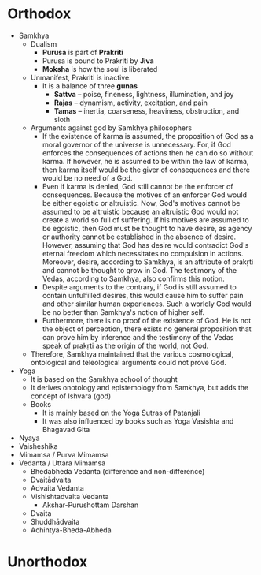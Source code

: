 # Orthodox
- Samkhya
	- Dualism
		- **Purusa** is part of **Prakriti**
		- Purusa is bound to Prakriti by **Jiva**
		- **Moksha** is how the soul is liberated
	- Unmanifest, Prakriti is inactive.
		- It is a balance of three **gunas**
			- **Sattva** – poise, fineness, lightness, illumination, and joy
			- **Rajas** – dynamism, activity, excitation, and pain
			- **Tamas** – inertia, coarseness, heaviness, obstruction, and sloth
	- Arguments against god by Samkhya philosophers
		- If the existence of karma is assumed, the proposition of God as a moral governor of the universe is unnecessary. For, if God enforces the consequences of actions then he can do so without karma. If however, he is assumed to be within the law of karma, then karma itself would be the giver of consequences and there would be no need of a God.
		- Even if karma is denied, God still cannot be the enforcer of consequences. Because the motives of an enforcer God would be either egoistic or altruistic. Now, God's motives cannot be assumed to be altruistic because an altruistic God would not create a world so full of suffering. If his motives are assumed to be egoistic, then God must be thought to have desire, as agency or authority cannot be established in the absence of desire. However, assuming that God has desire would contradict God's eternal freedom which necessitates no compulsion in actions. Moreover, desire, according to Samkhya, is an attribute of prakṛti and cannot be thought to grow in God. The testimony of the Vedas, according to Samkhya, also confirms this notion.
		- Despite arguments to the contrary, if God is still assumed to contain unfulfilled desires, this would cause him to suffer pain and other similar human experiences. Such a worldly God would be no better than Samkhya's notion of higher self.
		- Furthermore, there is no proof of the existence of God. He is not the object of perception, there exists no general proposition that can prove him by inference and the testimony of the Vedas speak of prakṛti as the origin of the world, not God.
	- Therefore, Samkhya maintained that the various cosmological, ontological and teleological arguments could not prove God.
- Yoga
	- It is based on the Samkhya school of thought
	- It derives onotology and epistemology from Samkhya, but adds the concept of Ishvara (god)
	- Books
		- It is mainly based on the Yoga Sutras of Patanjali
		- It was also influenced by books such as Yoga Vasishta and Bhagavad Gita
- Nyaya
- Vaisheshika
- Mimamsa / Purva Mimamsa
- Vedanta / Uttara Mimamsa
	- Bhedabheda Vedanta (difference and non-difference)
	- Dvaitādvaita
	- Advaita Vedanta
	- Vishishtadvaita Vedanta
		- Akshar-Purushottam Darshan
	- Dvaita
	- Shuddhādvaita
	- Achintya-Bheda-Abheda
# Unorthodox